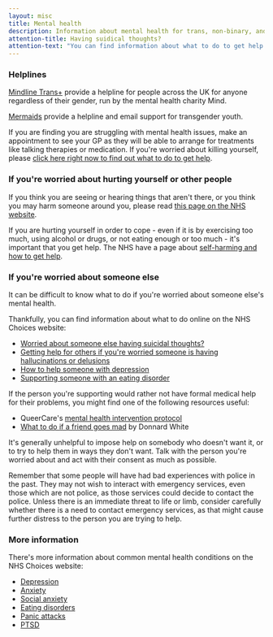 ```yaml
---
layout: misc
title: Mental health
description: Information about mental health for trans, non-binary, and gender non-conforming people in the UK
attention-title: Having suidical thoughts?
attention-text: "You can find information about what to do to get help on [the NHS Choices website](https://www.nhs.uk/conditions/suicide/)."
---
```


### Helplines

[Mindline Trans+](https://bristolmind.org.uk/help-and-counselling/mindline-transplus/) provide a helpline for people across the UK for anyone regardless of their gender, run by the mental health charity Mind.

[Mermaids](https://mermaidsuk.org.uk/contact-us/) provide a helpline and email support for transgender youth.

If you are finding you are struggling with mental health issues, make an appointment to see your GP as they will be able to arrange for treatments like talking therapies or medication. If you're worried about killing yourself, please [click here right now to find out what to do to get help](https://www.nhs.uk/conditions/suicide/).

### If you're worried about hurting yourself or other people

If you think you are seeing or hearing things that aren't there, or you think you may harm someone around you, please read [this page on the NHS website](https://www.nhs.uk/conditions/psychosis/).

If you are hurting yourself in order to cope - even if it is by exercising too much, using alcohol or drugs, or not eating enough or too much - it's important that you get help. The NHS have a page about [self-harming and how to get help](https://www.nhs.uk/conditions/self-harm).

### If you're worried about someone else

It can be difficult to know what to do if you're worried about someone else's mental health.

Thankfully, you can find information about what to do online on the NHS Choices website:

- [Worried about someone else having suicidal thoughts?](https://www.nhs.uk/conditions/suicide/#worried-about-someone-else)
- [Getting help for others if you're worried someone is having hallucinations or delusions](https://www.nhs.uk/conditions/psychosis/#getting-help-for-others)
- [How to help someone with depression](https://www.nhs.uk/conditions/stress-anxiety-depression/signs-someone-is-depressed/)
- [Supporting someone with an eating disorder](https://www.nhs.uk/live-well/healthy-weight/supporting-someone-with-an-eating-disorder/)

If the person you're supporting would rather not have formal medical help for their problems, you might find one of the following resources useful:

- QueerCare's [mental health intervention protocol](https://wiki.queercare.network/Mental_Health_Intervention_Protocol)
- [What to do if a friend goes mad](https://asylummagazine.org/2019/03/what-to-do-if-a-friend-goes-mad-by-donnard-white/?fbclid=IwAR1OH7o6Q07h7ekQ1BRz4dBmnYi-_ex3DePsjvsF5O6mKdMSfxQwUmiGqRU) by Donnard White

It's generally unhelpful to impose help on somebody who doesn't want it, or to try to help them in ways they don't want. Talk with the person you're worried about and act with their consent as much as possible.

Remember that some people will have had bad experiences with police in the past. They may not wish to interact with emergency services, even those which are not police, as those services could decide to contact the police. Unless there is an immediate threat to life or limb, consider carefully whether there is a need to contact emergency services, as that might cause further distress to the person you are trying to help.

### More information

There's more information about common mental health conditions on the NHS Choices website:

- [Depression](https://www.nhs.uk/conditions/clinical-depression/)
- [Anxiety](https://www.nhs.uk/conditions/generalised-anxiety-disorder/)
- [Social anxiety](https://www.nhs.uk/conditions/social-anxiety/)
- [Eating disorders](https://www.nhs.uk/conditions/eating-disorders/)
- [Panic attacks](https://www.nhs.uk/conditions/panic-disorder/)
- [PTSD](https://www.nhs.uk/conditions/post-traumatic-stress-disorder-ptsd/)

